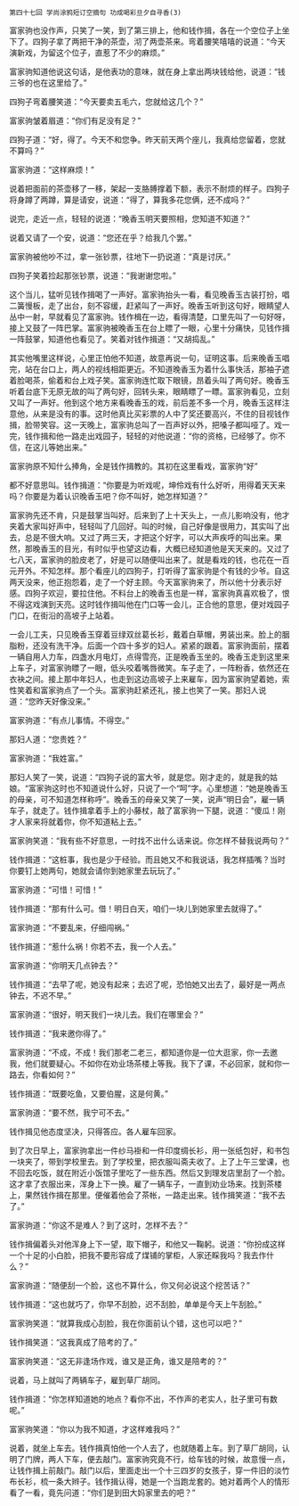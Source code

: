     第四十七回 学尚涂鸦短订空摘句 功成喝彩旦夕自寻香(3) 

   富家驹也没作声，只笑了一笑，到了第三排上，他和钱作揖，各在一个空位子上坐下了。四狗子拿了两把干净的茶壶，沏了两壶茶来。弯着腰笑嘻嘻的说道：“今天演新戏，为留这个位子，直惹了不少的麻烦。”

   富家驹知道他说这句话，是他表功的意味，就在身上拿出两块钱给他，说道：“钱三爷的也在这里给了。”

   四狗子弯着腰笑道：“今天要卖五毛六，您就给这几个？”

   富家驹皱着眉道：“你们有足没有足？”

   四狗子道：“好，得了。今天不和您争。昨天前天两个座儿，我真给您留着，您就不算吗？”

   富家驹道：“这样麻烦！”

   说着把面前的茶壶移了一移，架起一支胳膊撑着下额，表示不耐烦的样子。四狗子将身蹲了两蹲，算是请安，说道：“得了，算我多花您俩，还不成吗？”

   说完，走近一点，轻轻的说道：“晚香玉明天要照相，您知道不知道？”

   说着又请了一个安，说道：“您还在乎？给我几个罢。”

   富家驹被他吵不过，拿一张钞票，往地下一扔说道：“真是讨厌。”

   四狗子笑着捡起那张钞票，说道：“我谢谢您啦。”

   这个当儿，猛听见钱作揖喝了一声好。富家驹抬头一看，看见晚香玉古装打扮，唱二簧慢板，走了出台，刻不容缓，赶紧叫了一声好。晚香玉听到这句好，眼睛望人丛中一射，早就看见了富家驹。钱作楫在一边，看得清楚，口里先叫了一句好呀，接上又鼓了一阵巴掌。富家驹被晚香玉在台上瞟了一眼，心里十分痛快，见钱作揖一阵鼓掌，知道他也看见了。笑着对钱作揖道：“又胡捣乱。”

   其实他嘴里这样说，心里正怕他不知道，故意再说一句，证明这事。后来晚香玉唱完，站在台口上，两人的视线相距更近。不知道晚香玉为着什么事快活，那袖子遮着脸喝茶，偷着和台上戏子笑。富家驹连忙取下眼镜，昂着头叫了两句好。晚香玉听着台底下无原无故的叫了两句好，回转头来，眼睛瞟了一瞟。富家驹看见，立刻又叫了一声好。他到这个地方来看晚香玉的戏，前后差不多一个月，晚香玉这样注意他，从来是没有的事。这时他真比买彩票的人中了奖还要高兴，不住的目视钱作揖，脸带笑容。这一天晚上，富家驹总叫了一百声好以外，把嗓子都叫哑了。戏一完，钱作揖和他一路走出戏园子，轻轻的对他说道：“你的资格，已经够了。你不信，在这儿等她出来。”

   富家驹原不知什么捧角，全是钱作揖教的。其初在这里看戏，富家驹“好”

   都不好意思叫。钱作揖道：“你要是为听戏呢，坤伶戏有什么好听，用得着天天来吗？你要是为着认识晚香玉吧？你不叫好，她怎样知道？”

   富家驹先还不肯，只是鼓掌当叫好。后来到了上十天头上，一点儿影响没有，他才夹着大家叫好声中，轻轻叫了几回好。叫的时候，自己好像是很用力，其实叫了出去，总是不很大响。又过了两三天，才把这个好字，可以大声疾呼的叫出来。果然，那晚香玉的目光，有时似乎也望这边看，大概已经知道他是天天来的。又过了七八天，富家驹的脸皮老了，好是可以随便叫出来了。就是看戏的钱，也花在一百元开外。不知怎样。那个看座儿的四狗子，打听得了富家驹是个有钱的少爷。自这两天没来，他正抱怨着，走了一个好主顾。今天富家驹来了，所以他十分表示好感。四狗子欢迎，要拉住他。不料台上的晚香玉也是一样，富家驹真喜欢极了，恨不得这戏演到天亮。这时钱作揖叫他在门口等一会儿，正合他的意思，便对戏园子门口，在街沿的高坡子上站着。

   一会儿工夫，只见晚香玉穿着豆绿双丝葛长衫，戴着白草帽，男装出来。脸上的胭脂粉，还没有洗干净。后面一个四十多岁的妇人。紧紧的跟着。富家驹面前，摆着一辆自用人力车，四盏水月电灯，点得雪亮，正是晚香玉坐的。晚香玉走到这里来上车子，对富家驹瞟了一眼，低头咬着嘴唇微笑。车子走了，一阵粉香，依然还在衣袂之间。接上那中年妇人，也走到这边高坡子上来雇车，因为富家驹望着她，索性笑着和富家驹点了一个头。富家驹赶紧还礼，接上也笑了一笑。那妇人说道：“您昨天好像没来。”

   富家驹道：“有点儿事情。不得空。”

   那妇人道：“您贵姓？”

   富家驹道：“我姓富。”

   那妇人笑了一笑，说道：“四狗子说的富大爷，就是您。刚才走的，就是我的姑娘。“富家驹这时也不知道说什么好，只说了一个“呵”字。心里想道：“她是晚香玉的母亲，可不知道怎样称呼”。晚香玉的母亲又笑了一笑，说声“明日会”，雇一辆车子，就走了。钱作揖拿着手上的小藤杖，敲了富家驹一下腿，说道：“傻瓜！刚才人家来将就着你，你不知道粘上去。”

   富家驹笑道：“我有些不好意思，一时找不出什么话来说。你怎样不替我说两句？”

   钱作揖道：“这桩事，我也是少于经验。而且她又不和我说话，我怎样插嘴？当时你要钉上她两句，她就会请你到她家里去玩玩了。”

   富家驹道：“可惜！可惜！”

   钱作揖道：“那有什么可。借！明日白天，咱们一块儿到她家里去就得了。”

   富家驹道：“不要乱来，仔细闯祸。”

   钱作揖道：“惹什么祸！你若不去，我一个人去。”

   富家驹道：“你明天几点钟去？”

   钱作揖道：“去早了呢，她没有起来；去迟了呢，恐怕她又出去了，最好是一两点钟去，不迟不早。”

   富家驹道：“很好，明天我们一块儿去。我们在哪里会？”

   钱作揖道：“我来邀你得了。”

   富家驹道：“不成，不成！我们那老二老三，都知道你是一位大逛家，你一去邀我，他们就要疑心。不如你在劝业场茶楼上等我。我下了课，不必回家，就和你一路去，你看如何？”

   钱作揖道：“既要吃鱼，又要伯腥，这是何黄。”

   富家驹道：“要不然，我宁可不去。”

   钱作揖见他态度坚决，只得答应。各人雇车回家。

   到了次日早上，富家驹拿出一件纱马褂和一件印度绸长衫，用一张纸包好，和书包一块夹了，带到学校里去。到了学校里，把衣服叫斋夫收了。上了上午三堂课，也不回去吃饭，就在附近小饭馆子里吃了一些东西。然后又到理发店里刮了一个脸。这才拿了衣服出来，浑身上下一换。雇了一辆车子，一直到劝业场来。找到茶楼上，果然钱作揖在那里。便催着他会了茶帐，一路走出来。钱作揖笑道：“我不去了。”

   富家驹道：“你这不是难人？到了这时，怎样不去？”

   钱作揖偏着头对他浑身上下一望，取下帽子，和他又一鞠躬。说道：“你扮成这样一个十足的小白脸，把我不要形容成了煤铺的掌柜，人家还睬我吗？我去作什么？”

   富家驹道：“随便刮一个脸，这也不算什么，你又何必说这个挖苦话？”

   钱作揖道：“这也就巧了，你早不刮脸，迟不刮脸，单单是今天上午刮脸。”

   富家驹笑道：“就算我成心刮脸，我在你面前认个错，这也可以吧？”

   钱作揖笑道：“这我真成了陪考的了。”

   富家驹笑道：“这无非逢场作戏，谁又是正角，谁又是陪考的？”

   说着，马上就叫了两辆车子，雇到草厂胡同。

   钱作揖道：“你怎样知道她的地点？看你不出，不作声的老实人，肚子里可有数呢。”

   富家驹笑道：“你以为我不知道，才这样难我吗？”

   说着，就坐上车去。钱作揖真怕他一个人去了，也就随着上车。到了草厂胡同，认明了门牌，两人下车，便去敲门。富家驹究竟不行，给车钱的时候，故意慢一点，让钱作揖上前敲门。敲门以后，里面走出一个十三四岁的女孩子，穿一件旧的淡竹布长衫，梳一条大辫子。钱作揖认得，她是一个当跑龙套的。她对着两个人的情形看了一看，竟先问道：“你们是到田大妈家里去的吧？”


